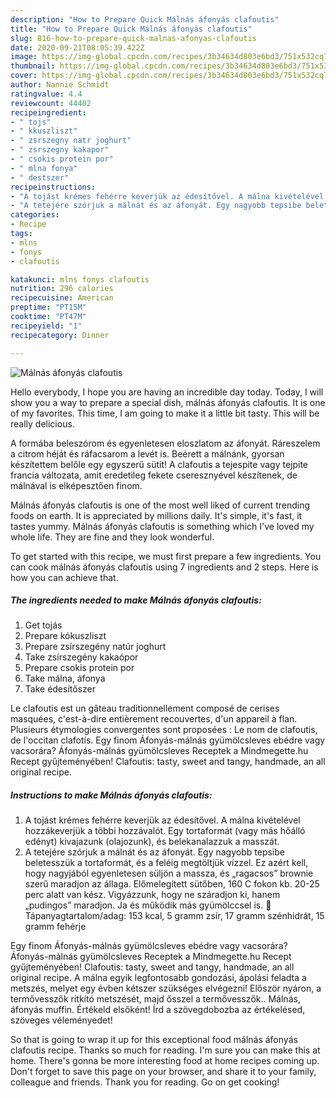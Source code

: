 ```yaml
---
description: "How to Prepare Quick Málnás áfonyás clafoutis"
title: "How to Prepare Quick Málnás áfonyás clafoutis"
slug: 816-how-to-prepare-quick-malnas-afonyas-clafoutis
date: 2020-09-21T08:05:39.422Z
image: https://img-global.cpcdn.com/recipes/3b34634d803e6bd3/751x532cq70/malnas-afonyas-clafoutis-recept-foto.jpg
thumbnail: https://img-global.cpcdn.com/recipes/3b34634d803e6bd3/751x532cq70/malnas-afonyas-clafoutis-recept-foto.jpg
cover: https://img-global.cpcdn.com/recipes/3b34634d803e6bd3/751x532cq70/malnas-afonyas-clafoutis-recept-foto.jpg
author: Nannie Schmidt
ratingvalue: 4.4
reviewcount: 44402
recipeingredient:
- " tojs"
- " kkuszliszt"
- " zsrszegny natr joghurt"
- " zsrszegny kakapor"
- " csokis protein por"
- " mlna fonya"
- " destszer"
recipeinstructions:
- "A tojást krémes fehérre keverjük az édesítővel. A málna kivételével hozzákeverjük a többi hozzávalót. Egy tortaformát (vagy más hőálló edényt) kivajazunk (olajozunk), és belekanalazzuk a masszát."
- "A tetejére szórjuk a málnát és az áfonyát. Egy nagyobb tepsibe beletesszük a tortaformát, és a feléig megtöltjük vízzel. Ez azért kell, hogy nagyjából egyenletesen süljön a massza, és „ragacsos” brownie szerű maradjon az állaga. Előmelegített sütőben, 160 C fokon kb. 20-25 perc alatt van kész. Vigyázzunk, hogy ne száradjon ki, hanem „pudingos” maradjon. Ja és működik más gyümölccsel is. 🤗 Tápanyagtartalom/adag: 153 kcal, 5 gramm zsír, 17 gramm szénhidrát, 15 gramm fehérje"
categories:
- Recipe
tags:
- mlns
- fonys
- clafoutis

katakunci: mlns fonys clafoutis 
nutrition: 296 calories
recipecuisine: American
preptime: "PT15M"
cooktime: "PT47M"
recipeyield: "1"
recipecategory: Dinner

---
```



![Málnás áfonyás clafoutis](https://img-global.cpcdn.com/recipes/3b34634d803e6bd3/751x532cq70/malnas-afonyas-clafoutis-recept-foto.jpg)

Hello everybody, I hope you are having an incredible day today. Today, I will show you a way to prepare a special dish, málnás áfonyás clafoutis. It is one of my favorites. This time, I am going to make it a little bit tasty. This will be really delicious.

A formába beleszórom és egyenletesen eloszlatom az áfonyát. Ráreszelem a citrom héját és ráfacsarom a levét is. Beérett a málnánk, gyorsan készítettem belőle egy egyszerű sütit! A clafoutis a tejespite vagy tejpite francia változata, amit eredetileg fekete cseresznyével készítenek, de málnával is elképesztően finom.

Málnás áfonyás clafoutis is one of the most well liked of current trending foods on earth. It is appreciated by millions daily. It's simple, it's fast, it tastes yummy. Málnás áfonyás clafoutis is something which I've loved my whole life. They are fine and they look wonderful.


To get started with this recipe, we must first prepare a few ingredients. You can cook málnás áfonyás clafoutis using 7 ingredients and 2 steps. Here is how you can achieve that.

<!--inarticleads1-->

##### The ingredients needed to make Málnás áfonyás clafoutis:

1. Get  tojás
1. Prepare  kókuszliszt
1. Prepare  zsírszegény natúr joghurt
1. Take  zsírszegény kakaópor
1. Prepare  csokis protein por
1. Take  málna, áfonya
1. Take  édesítőszer


Le clafoutis est un gâteau traditionnellement composé de cerises masquées, c&#39;est-à-dire entièrement recouvertes, d&#39;un appareil à flan. Plusieurs étymologies convergentes sont proposées : Le nom de clafoutis, de l&#39;occitan clafotís. Egy finom Áfonyás-málnás gyümölcsleves ebédre vagy vacsorára? Áfonyás-málnás gyümölcsleves Receptek a Mindmegette.hu Recept gyűjteményében! Clafoutis: tasty, sweet and tangy, handmade, an all original recipe. 

<!--inarticleads2-->

##### Instructions to make Málnás áfonyás clafoutis:

1. A tojást krémes fehérre keverjük az édesítővel. A málna kivételével hozzákeverjük a többi hozzávalót. Egy tortaformát (vagy más hőálló edényt) kivajazunk (olajozunk), és belekanalazzuk a masszát.
1. A tetejére szórjuk a málnát és az áfonyát. Egy nagyobb tepsibe beletesszük a tortaformát, és a feléig megtöltjük vízzel. Ez azért kell, hogy nagyjából egyenletesen süljön a massza, és „ragacsos” brownie szerű maradjon az állaga. Előmelegített sütőben, 160 C fokon kb. 20-25 perc alatt van kész. Vigyázzunk, hogy ne száradjon ki, hanem „pudingos” maradjon. Ja és működik más gyümölccsel is. 🤗 Tápanyagtartalom/adag: 153 kcal, 5 gramm zsír, 17 gramm szénhidrát, 15 gramm fehérje


Egy finom Áfonyás-málnás gyümölcsleves ebédre vagy vacsorára? Áfonyás-málnás gyümölcsleves Receptek a Mindmegette.hu Recept gyűjteményében! Clafoutis: tasty, sweet and tangy, handmade, an all original recipe. A málna egyik legfontosabb gondozási, ápolási feladta a metszés, melyet egy évben kétszer szükséges elvégezni! Először nyáron, a termővesszők ritkító metszését, majd ősszel a termővesszők.. Málnás, áfonyás muffin. Értékeld elsőként! Írd a szövegdobozba az értékelésed, szöveges véleményedet! 

So that is going to wrap it up for this exceptional food málnás áfonyás clafoutis recipe. Thanks so much for reading. I'm sure you can make this at home. There's gonna be more interesting food at home recipes coming up. Don't forget to save this page on your browser, and share it to your family, colleague and friends. Thank you for reading. Go on get cooking!
